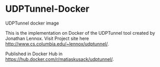 # UDPTunnel-Docker
UDPTunnel docker image

This is the implementation on Docker of the UDPTunnel tool created by Jonathan Lennox. Visit Project site here http://www.cs.columbia.edu/~lennox/udptunnel/.

Published in Docker Hub in https://hub.docker.com/r/matiaskusack/udptunnel/.

